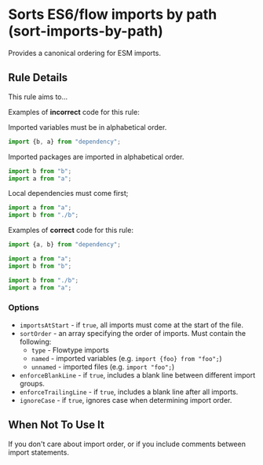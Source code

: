 # Sorts ES6/flow imports by path (sort-imports-by-path)

Provides a canonical ordering for ESM imports.


## Rule Details

This rule aims to...

Examples of **incorrect** code for this rule:

Imported variables must be in alphabetical order.

```js
import {b, a} from "dependency";
```

Imported packages are imported in alphabetical order.

```js
import b from "b";
import a from "a";
```

Local dependencies must come first;

```js
import a from "a";
import b from "./b";
```

Examples of **correct** code for this rule:

```js
import {a, b} from "dependency";
```

```js
import a from "a";
import b from "b";
```

```js
import b from "./b";
import a from "a";
```

### Options

* `importsAtStart` - if `true`, all imports must come at the start of the file.
* `sortOrder` - an array specifying the order of imports. Must contain the following:
  * `type` - Flowtype imports
  * `named` - imported variables (e.g. `import {foo} from "foo";`)
  * `unnamed` - imported files (e.g. `import "foo";`)
* `enforceBlankLine` - if `true`, includes a blank line between different import groups.
* `enforceTrailingLine` - if `true`, includes a blank line after all imports.
* `ignoreCase` - if `true`, ignores case when determining import order.

## When Not To Use It

If you don't care about import order, or if you include comments between import statements.
